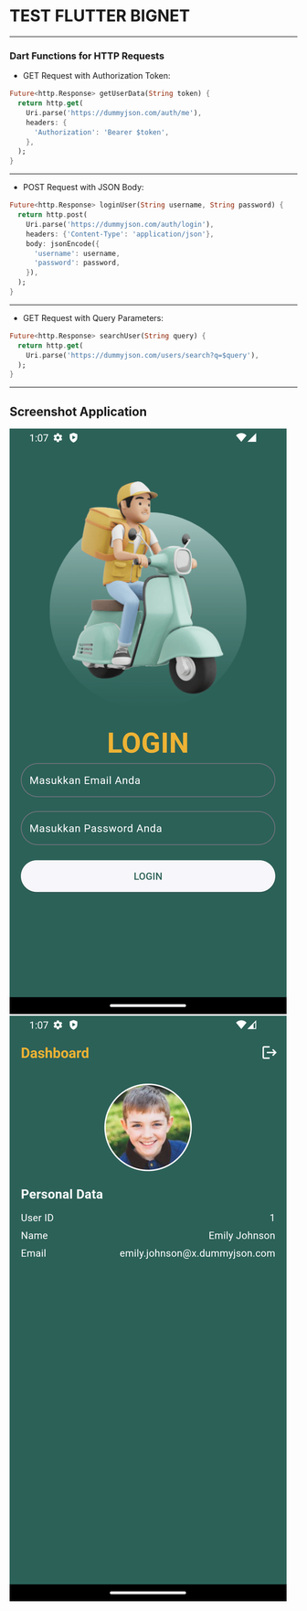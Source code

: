 # TEST FLUTTER BIGNET


---
 ### Dart Functions for HTTP Requests

- GET Request with Authorization Token:

```dart
Future<http.Response> getUserData(String token) {
  return http.get(
    Uri.parse('https://dummyjson.com/auth/me'),
    headers: {
      'Authorization': 'Bearer $token',
    },
  );
}
```
---
- POST Request with JSON Body:

```dart
Future<http.Response> loginUser(String username, String password) {
  return http.post(
    Uri.parse('https://dummyjson.com/auth/login'),
    headers: {'Content-Type': 'application/json'},
    body: jsonEncode({
      'username': username,
      'password': password,
    }),
  );
}

```

---

- GET Request with Query Parameters:

```dart
Future<http.Response> searchUser(String query) {
  return http.get(
    Uri.parse('https://dummyjson.com/users/search?q=$query'),
  );
}
```

---

## Screenshot Application
<img src="/assets/login.png" alt="App Screenshot" style="max-width: 100%; height: auto;">

<img src="/assets/dashboard.png" alt="App Screenshot" style="max-width: 100%; height: auto;">